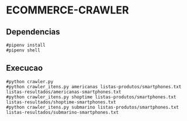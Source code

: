 # ECOMMERCE-CRAWLER

## Dependencias
	#pipenv install
	#pipenv shell

## Execucao
	#python crawler.py
	#python crawler_itens.py americanas listas-produtos/smartphones.txt  listas-resultados/americanas-smartphones.txt
	#python crawler_itens.py shoptime listas-produtos/smartphones.txt  listas-resultados/shoptime-smartphones.txt
	#python crawler_itens.py submarino listas-produtos/smartphones.txt  listas-resultados/submarino-smartphones.txt
